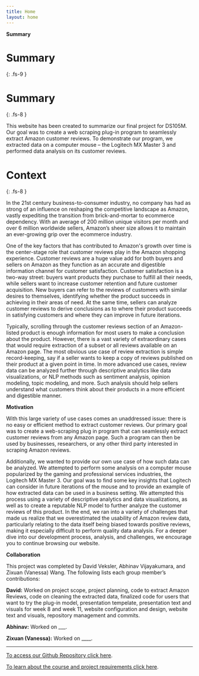 ```yaml
---
title: Home
layout: home
---
```


**Summary**


# Summary
{: .fs-9 }

# Summary
{: .fs-8 }

This website has been created to summarize our final project for DS105M. Our goal was to create a web scraping plug-in program to seamlessly extract Amazon customer reviews. To demonstrate our program, we extracted data on a computer mouse – the Logitech MX Master 3 and performed data analysis on its customer reviews. 

# **Context**
{: .fs-8 }

In the 21st century business-to-consumer industry, no company has had as strong of an influence on reshaping the competitive landscape as Amazon, vastly expediting the transition from brick-and-mortar to ecommerce dependency. With an average of 200 million unique visitors per month and over 6 million worldwide sellers, Amazon’s sheer size allows it to maintain an ever-growing grip over the ecommerce industry. 

One of the key factors that has contributed to Amazon's growth over time is the center-stage role that customer reviews play in the Amazon shopping experience. Customer reviews are a huge value add for both buyers and sellers on Amazon as they function as an accurate and digestible information channel for customer satisfaction. Customer satisfaction is a two-way street: buyers want products they purchase to fulfill all their needs, while sellers want to increase customer retention and future customer acquisition. New buyers can refer to the reviews of customers with similar desires to themselves, identifying whether the product succeeds in achieving in their areas of need. At the same time, sellers can analyze customer reviews to derive conclusions as to where their product succeeds in satisfying customers and where they can improve in future iterations. 

Typically, scrolling through the customer reviews section of an Amazon-listed product is enough information for most users to make a conclusion about the product. However, there is a vast variety of extraordinary cases that would require extraction of a subset or all reviews available on an Amazon page. The most obvious use case of review extraction is simple record-keeping, say if a seller wants to keep a copy of reviews published on their product at a given point in time. In more advanced use cases, review data can be analyzed further through descriptive analytics like data visualizations, or NLP methods such as sentiment analysis, opinion modeling, topic modeling, and more. Such analysis should help sellers understand what customers think about their products in a more efficient and digestible manner. 

**Motivation**

With this large variety of use cases comes an unaddressed issue: there is no easy or efficient method to extract customer reviews. Our primary goal was to create a web-scraping plug in program that can seamlessly extract customer reviews from any Amazon page. Such a program can then be used by businesses, researchers, or any other third party interested in scraping Amazon reviews.   

Additionally, we wanted to provide our own use case of how such data can be analyzed. We attempted to perform some analysis on a computer mouse popularized by the gaming and professional services industries, the Logitech MX Master 3. Our goal was to find some key insights that Logitech can consider in future iterations of the mouse and to provide an example of how extracted data can be used in a business setting. We attempted this process using a variety of descriptive analytics and data visualizations, as well as to create a reputable NLP model to further analyze the customer reviews of this product. In the end, we ran into a variety of challenges that made us realize that we overestimated the usability of Amazon review data, particularly relating to the data itself being biased towards positive reviews, making it especially difficult to perform quality data analysis. For a deeper dive into our development process, analysis, and challenges, we encourage you to continue browsing our website. 

**Collaboration**

This project was completed by David Veksler, Abhinav Vijayakumara, and Zixuan (Vanessa) Wang. The following lists each group member’s contributions:

**David:** Worked on project scope, project planning, code to extract Amazon Reviews, code on cleaning the extracted data, finalized code for users that want to try the plug-in model, presentation tempelate, presentation text and visuals for week 8 and week 11, website configuration and design, website text and visuals, repository management and commits.  

**Abhinav:** Worked on ___. 

**Zixuan (Vanessa):** Worked on ____. 


----

[^1]: [This website is for educational purposes only and not intended for any professional or monetizable use]. 

[To access our Github Repository click here](https://github.com/dveksler02/dveksler02.github.io).  

[To learn about the course and project requirements click here](https://lse-dsi.github.io/lse-ds105-course-notes/).  


